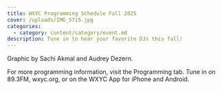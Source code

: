 ```yaml
---
title: WXYC Programming Schedule Fall 2025
cover: /uploads/IMG_5715.jpg
categories:
  - category: content/category/event.md
description: Tune in to hear your favorite DJs this fall!
---
```


Graphic by Sachi Akmal and Audrey Dezern.

For more programming information, visit the Programming tab. Tune in on 89.3FM, wxyc.org, or on the WXYC App for iPhone and Android.
